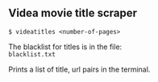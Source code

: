## Videa movie title scraper

```
$ videatitles <number-of-pages>
```

The blacklist for titles is in the file:  
`blacklist.txt`

Prints a list of title, url pairs in the terminal.
